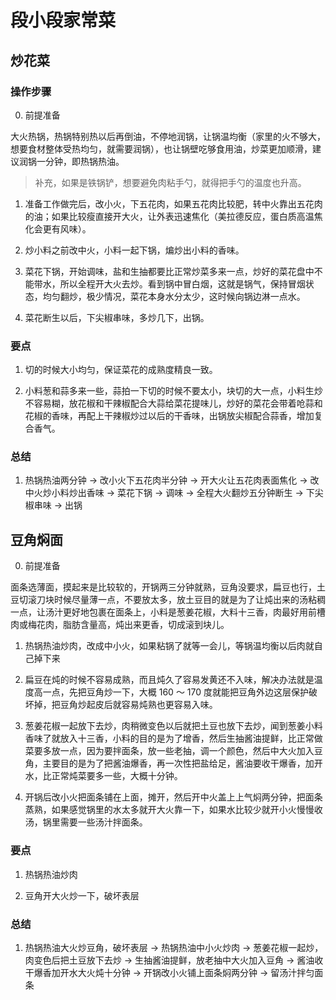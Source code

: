 # 段小段家常菜

## 炒花菜

### 操作步骤

0. 前提准备

大火热锅，热锅特别热以后再倒油，不停地润锅，让锅温均衡（家里的火不够大，想要食材整体受热均匀，就需要润锅），也让锅壁吃够食用油，炒菜更加顺滑，建议润锅一分钟，即热锅热油。

> 补充，如果是铁锅铲，想要避免肉粘手勺，就得把手勺的温度也升高。

1. 准备工作做完后，改小火，下五花肉，如果五花肉比较肥，转中火靠出五花肉的油；如果比较瘦直接开大火，让外表迅速焦化（美拉德反应，蛋白质高温焦化会更有风味）。

2. 炒小料之前改中火，小料一起下锅，煸炒出小料的香味。

3. 菜花下锅，开始调味，盐和生抽都要比正常炒菜多来一点，炒好的菜花盘中不能带水，所以全程开大火去炒。看到锅中冒白烟，这就是锅气，保持冒烟状态，均匀翻炒，极少情况，菜花本身水分太少，这时候向锅边淋一点水。

4. 菜花断生以后，下尖椒串味，多炒几下，出锅。

### 要点

1. 切的时候大小均匀，保证菜花的成熟度精良一致。

2. 小料葱和蒜多来一些，蒜拍一下切的时候不要太小，块切的大一点，小料生炒不容易糊，放花椒和干辣椒配合大蒜给菜花提味儿，炒好的菜花会带着呛蒜和花椒的香味，再配上干辣椒炒过以后的干香味，出锅放尖椒配合蒜香，增加复合香气。

### 总结

1. 热锅热油两分钟 -> 改小火下五花肉半分钟 -> 开大火让五花肉表面焦化 -> 改中火炒小料炒出香味 -> 菜花下锅 -> 调味 -> 全程大火翻炒五分钟断生 -> 下尖椒串味 -> 出锅

## 豆角焖面

0. 前提准备

面条选薄面，摸起来是比较软的，开锅两三分钟就熟，豆角没要求，扁豆也行，土豆切滚刀块时候尽量薄一点，不要放太多，放土豆目的就是为了让炖出来的汤粘稠一点，让汤汁更好地包裹在面条上，小料是葱姜花椒，大料十三香，肉最好用前槽肉或梅花肉，脂肪含量高，炖出来更香，切成滚到块儿。

1. 热锅热油炒肉，改成中小火，如果粘锅了就等一会儿，等锅温均衡以后肉就自己掉下来

2. 扁豆在炖的时候不容易成熟，而且炖久了容易发黄还不入味，解决办法就是温度高一点，先把豆角炒一下，大概 160 ～ 170 度就能把豆角外边这层保护破坏掉，把豆角炒起皮后就容易炖熟也更容易入味。

3. 葱姜花椒一起放下去炒，肉稍微变色以后就把土豆也放下去炒，闻到葱姜小料香味了就放入十三香，小料的目的是为了增香，然后生抽酱油提鲜，比正常做菜要多放一点，因为要拌面条，放一些老抽，调一个颜色，然后中大火加入豆角，主要目的是为了把酱油爆香，再一次性把盐给足，酱油要收干爆香，加开水，比正常炖菜要多一些，大概十分钟。

4. 开锅后改小火把面条铺在上面，摊开，然后开中火盖上上气焖两分钟，把面条蒸熟，如果感觉锅里的水太多就开大火靠一下，如果水比较少就开小火慢慢收汤，锅里需要一些汤汁拌面条。

### 要点

1. 热锅热油炒肉

2. 豆角开大火炒一下，破坏表层

### 总结

1. 热锅热油大火炒豆角，破坏表层 -> 热锅热油中小火炒肉 -> 葱姜花椒一起炒，肉变色后把土豆放下去炒 -> 生抽酱油提鲜，放老抽中大火加入豆角 -> 酱油收干爆香加开水大火炖十分钟 -> 开锅改小火铺上面条焖两分钟 -> 留汤汁拌匀面条

